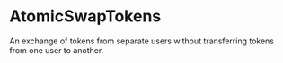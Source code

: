 # AtomicSwapTokens
An exchange of tokens from separate users without transferring tokens from one user to another.
